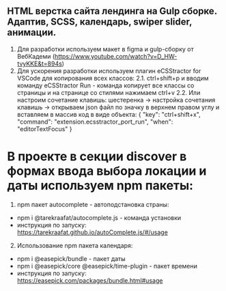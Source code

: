 ## HTML верстка сайта лендинга на Gulp сборке. Адаптив, SCSS, календарь, swiper slider, анимации.

1. Для разработки используем макет в figma и gulp-сборку от ВебКадеми (https://www.youtube.com/watch?v=D_HW-tvyKKE&t=894s)
2. Для ускорения разработки используем плагин eCSStractor for VSCode для копирования всех классов:
   2.1. ctrl+shift+p и вводим команду eCSStractor Run - команда копирует все классы со страницы и на странице со стилями нажимаем ctrl+v
   2.2. Или настроим сочетание клавишь: шестеренка -> настройка сочетания клавишь -> открываем json файл по значку в верхнем правом углу и вставляем в массив код в виде объекта:
   {
   "key": "ctrl+shift+x",
   "command": "extension.ecsstractor_port_run",
   "when": "editorTextFocus"
   }

# В проекте в секции discover в формах ввода выбора локации и даты используем npm пакеты:

1. npm пакет autocomplete - автоподстановка страны:

-   npm i @tarekraafat/autocomplete.js - команда установки
-   инструкция по запуску: https://tarekraafat.github.io/autoComplete.js/#/usage

2. Использование npm пакета календаря:

-   npm i @easepick/bundle - пакет даты
-   npm i @easepick/core @easepick/time-plugin - пакет времени
-   инструкция по запуску: https://easepick.com/packages/bundle.html#usage
